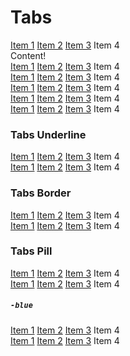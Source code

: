 # Tabs

<nav class="o-tab -underline">
  <a href="#" class="o-tab-item -active">Item 1</a>
  <a href="#" class="o-tab-item">Item 2</a>
  <a href="#" class="o-tab-item">Item 3</a>
  <a class="o-tab-item -disabled">Item 4</a>
</nav>
<div class="o-tab-panel -padded -active">
  Content!
</div>

<nav class="o-tab u-margin-top-6">
  <a href="#" class="o-tab-item -active">Item 1</a>
  <a href="#" class="o-tab-item">Item 2</a>
  <a href="#" class="o-tab-item">Item 3</a>
  <a class="o-tab-item -disabled">Item 4</a>
</nav>

<nav class="o-tab -center u-margin-top-6">
  <a href="#" class="o-tab-item -active">Item 1</a>
  <a href="#" class="o-tab-item">Item 2</a>
  <a href="#" class="o-tab-item">Item 3</a>
  <a class="o-tab-item -disabled">Item 4</a>
</nav>

<nav class="o-tab -end u-margin-top-6">
  <a href="#" class="o-tab-item -active">Item 1</a>
  <a href="#" class="o-tab-item">Item 2</a>
  <a href="#" class="o-tab-item">Item 3</a>
  <a class="o-tab-item -disabled">Item 4</a>
</nav>

<nav class="o-tab -justify -pill -blue u-margin-top-8">
  <a href="#" class="o-tab-item -active">Item 1</a>
  <a href="#" class="o-tab-item">Item 2</a>
  <a href="#" class="o-tab-item">Item 3</a>
  <a class="o-tab-item -disabled">Item 4</a>
</nav>

<nav class="o-tab -vertical u-margin-top-6">
  <a href="#" class="o-tab-item -active">Item 1</a>
  <a href="#" class="o-tab-item">Item 2</a>
  <a href="#" class="o-tab-item">Item 3</a>
  <a class="o-tab-item -disabled">Item 4</a>
</nav>

<h3 class="u-margin-top-12">Tabs Underline</h3>

<nav class="o-tab -underline u-margin-top-6">
  <a href="#" class="o-tab-item -active">Item 1</a>
  <a href="#" class="o-tab-item">Item 2</a>
  <a href="#" class="o-tab-item">Item 3</a>
  <a class="o-tab-item -disabled">Item 4</a>
</nav>

<nav class="o-tab -underline -vertical u-margin-top-6">
  <a href="#" class="o-tab-item -active">Item 1</a>
  <a href="#" class="o-tab-item">Item 2</a>
  <a href="#" class="o-tab-item">Item 3</a>
  <a class="o-tab-item -disabled">Item 4</a>
</nav>

<h3 class="u-margin-top-12">Tabs Border</h3>

<nav class="o-tab -border u-margin-top-6">
  <a href="#" class="o-tab-item -active">Item 1</a>
  <a href="#" class="o-tab-item">Item 2</a>
  <a href="#" class="o-tab-item">Item 3</a>
  <a class="o-tab-item -disabled">Item 4</a>
</nav>

<nav class="o-tab -border -vertical u-margin-top-6">
  <a href="#" class="o-tab-item -active">Item 1</a>
  <a href="#" class="o-tab-item">Item 2</a>
  <a href="#" class="o-tab-item">Item 3</a>
  <a class="o-tab-item -disabled">Item 4</a>
</nav>

<h3 class="u-margin-top-12">Tabs Pill</h3>

<nav class="o-tab -pill u-margin-top-6">
  <a href="#" class="o-tab-item -active">Item 1</a>
  <a href="#" class="o-tab-item">Item 2</a>
  <a href="#" class="o-tab-item">Item 3</a>
  <a class="o-tab-item -disabled">Item 4</a>
</nav>

<nav class="o-tab -pill -vertical u-margin-top-6">
  <a href="#" class="o-tab-item -active">Item 1</a>
  <a href="#" class="o-tab-item">Item 2</a>
  <a href="#" class="o-tab-item">Item 3</a>
  <a class="o-tab-item -disabled">Item 4</a>
</nav>

<h5><code>-blue</code></h5>

<nav class="o-tab -pill -blue u-margin-top-6">
  <a href="#" class="o-tab-item -active">Item 1</a>
  <a href="#" class="o-tab-item">Item 2</a>
  <a href="#" class="o-tab-item">Item 3</a>
  <a class="o-tab-item -disabled">Item 4</a>
</nav>

<nav class="o-tab -pill -blue -vertical u-margin-top-6">
  <a href="#" class="o-tab-item -active">Item 1</a>
  <a href="#" class="o-tab-item">Item 2</a>
  <a href="#" class="o-tab-item">Item 3</a>
  <a class="o-tab-item -disabled">Item 4</a>
</nav>
